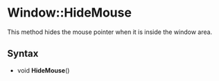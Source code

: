 # Window::HideMouse ##
This method hides the mouse pointer when it is inside the window area.

## Syntax ##
- void **HideMouse**()